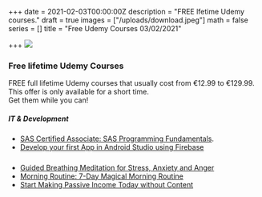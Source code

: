 +++
date = 2021-02-03T00:00:00Z
description = "FREE lfetime Udemy courses."
draft = true
images = ["/uploads/download.jpeg"]
math = false
series = []
title = "Free Udemy Courses 03/02/2021"

+++
![](/uploads/download.jpeg)

### Free lifetime Udemy Courses

FREE full lifetime Udemy courses that usually cost from €12.99 to €129.99. This offer is only available for a short time.  
Get them while you can!

##### IT & Development

* [SAS Certified Associate: SAS Programming Fundamentals](https://www.udemy.com/course/sas-certified-associate-sas-programming-fundamentals/?ranMID=39197&ranEAID=TnL5HPStwNw&ranSiteID=TnL5HPStwNw-j3y6GWyrjtL3WFBzwpU4Nw&LSNPUBID=TnL5HPStwNw&utm_source=aff-campaign&utm_medium=udemyads&couponCode=77292E36B1591DE26094).
* [Develop your first App in Android Studio using Firebase](https://www.udemy.com/course/develop-your-first-app-in-android-studio-using-firebase/?ranMID=39197&ranEAID=TnL5HPStwNw&ranSiteID=TnL5HPStwNw-150fvjUwquuf9TXFxV9Hrg&LSNPUBID=TnL5HPStwNw&utm_source=aff-campaign&utm_medium=udemyads&couponCode=A2AE0E9DD0F9A93E2506)

##### 

* [Guided Breathing Meditation for Stress, Anxiety and Anger](https://www.udemy.com/course/guided-breathing-meditation-for-stress-anxiety-anger/?ranMID=39197&ranEAID=TnL5HPStwNw&ranSiteID=TnL5HPStwNw-UifBJBwcc8qnxw_nMeMK3w&LSNPUBID=TnL5HPStwNw&utm_source=aff-campaign&utm_medium=udemyads)
* [Morning Routine: 7-Day Magical Morning Routine](https://www.udemy.com/course/7-days-of-magical-mornings-how-to-make-your-morning-magical/?ranMID=39197&ranEAID=TnL5HPStwNw&ranSiteID=TnL5HPStwNw-lp2k8JBDXJw2NANUeQwPOw&LSNPUBID=TnL5HPStwNw&utm_source=aff-campaign&utm_medium=udemyads&couponCode=MORNINGREVIEW)
* [Start Making Passive Income Today without Content](https://www.udemy.com/course/start-making-passive-income-today-without-content/?ranMID=39197&ranEAID=TnL5HPStwNw&ranSiteID=TnL5HPStwNw-fXcPQyrC.AHqtagWjqfSUg&LSNPUBID=TnL5HPStwNw&utm_source=aff-campaign&utm_medium=udemyads)